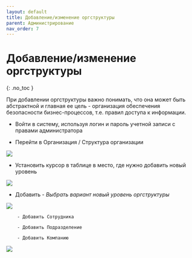 ```yaml
---
layout: default
title: Добавление/изменение оргструктуры
parent: Администрирование
nav_order: 7
---
```


# Добавление/изменение оргструктуры
{: .no_toc }

При добавлении оргструктуры важно понимать, что она может быть абстрактной и главная ее цель  - организация обеспечения безопасности бизнес-процессов, т.е. правил доступа к информации.

  - Войти в систему, используя логин и пароль учетной записи с правами администратора

  - Перейти в Организация / Структура организации

  ![](../../images/structure.png)

  - Установить курсор в таблице в место, где нужно добавить новый уровень

  ![](../../images/structure1.png)

  - Добавить - *Выбрать вариант новый уровень оргструктуры*

  ![](../../images/structure2.png)

        - Добавить Сотрудника

        - Добавить Подразделение

        - Добавить Компанию

![](../../images/structure3.png)
